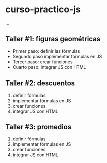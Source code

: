 # curso-practico-js

...

## Taller #1: figuras geométricas

- Primer paso: definir las fórmulas
- Segundo paso implementar fórmulas en JS
- Tercer paso: crear funciones
- Cuarto paso: integrar JS con HTML

## Taller #2: descuentos

1. definir fórmulas
2. implementar fórmulas en JS
3. crear funciones
4. integrar JS con HTML

## Taller #3: promedios

1. definir fórmulas
2. implementar fórmulas en JS
3. crear funciones
4. integrar JS con HTML